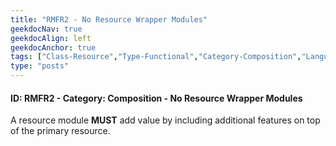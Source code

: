```yaml
---
title: "RMFR2 - No Resource Wrapper Modules"
geekdocNav: true
geekdocAlign: left
geekdocAnchor: true
tags: ["Class-Resource","Type-Functional","Category-Composition","Language-Shared","Enforcement-MUST","Persona-Owner","Lifecycle-Initial"]
type: "posts"
---
```


#### ID: RMFR2 - Category: Composition - No Resource Wrapper Modules

A resource module **MUST** add value by including additional features on top of the primary resource.
